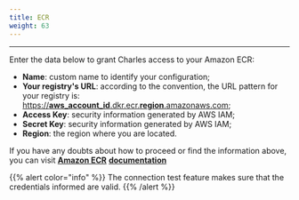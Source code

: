 ```yaml
---
title: ECR
weight: 63
---
```


---

Enter the data below to grant Charles access to your Amazon ECR:

* **Name**: custom name to identify your configuration;
* **Your registry's URL**: according to the convention, the URL pattern for your registry is: [https://**aws\_account\_id**.dkr.ecr.**region**.amazonaws.com](https://aws_account_id.dkr.ecr.region.amazonaws.com);
* **Access Key**: security information generated by AWS IAM;
* **Secret Key**: security information generated by AWS IAM;
* **Region**: the region where you are located. 

If you have any doubts about how to proceed or find the information above, you can visit [**Amazon ECR**](https://docs.aws.amazon.com/AmazonECR/latest/userguide/Registries.html) [**documentation**](https://docs.aws.amazon.com/AmazonECR/latest/userguide/Registries.html)

{{% alert color="info" %}}
The connection test feature makes sure that the credentials informed are valid.
{{% /alert %}}
